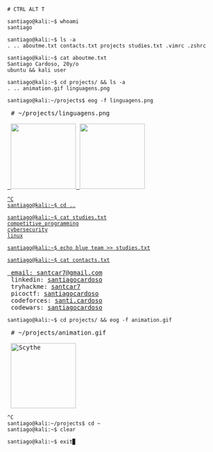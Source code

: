 ```console
# CTRL ALT T

santiago@kali:~$ whoami
santiago

santiago@kali:~$ ls -a
. .. aboutme.txt contacts.txt projects studies.txt .vimrc .zshrc
 
santiago@kali:~$ cat aboutme.txt
Santiago Cardoso, 20y/o
ubuntu && kali user

santiago@kali:~$ cd projects/ && ls -a
. .. animation.gif linguagens.png

santiago@kali:~/projects$ eog -f linguagens.png
```
<pre>
 # ~/projects/linguagens.png
 <a href="https://github.com/santiagocardoso">
 <img height="150em" src="https://github-readme-stats.vercel.app/api/top-langs/?username=santiagocardoso&layout=compact&langs_count=7&theme=tokyonight"/> <img height="150em" src="https://github-readme-stats.vercel.app/api?username=santiagocardoso&show_icons=true&theme=tokyonight&include_all_commits=true&count_private=true"/>
</pre>
 
```console
^C
santiago@kali:~$ cd ..

santiago@kali:~$ cat studies.txt
competitive_programming
cybersecurity
linux

santiago@kali:~$ echo blue team >> studies.txt

santiago@kali:~$ cat contacts.txt
```

<pre>
 email: <a href="mailto:santcar7@gmail.com">santcar7@gmail.com</a>
 linkedin: <a href="https://www.linkedin.com/in/santiagocardoso/" target="_blank">santiagocardoso</a>
 tryhackme: <a href="https://tryhackme.com/p/santcar7/" target="_blank">santcar7</a>
 picoctf: <a href="https://play.picoctf.org/users/santiagocardoso" target="_blank">santiagocardoso</a>
 codeforces: <a href="https://codeforces.com/profile/santi.cardoso/" target="_blank">santi.cardoso</a>
 codewars: <a href="https://www.codewars.com/users/santiagocardoso/" target="_blank">santiagocardoso</a>
</pre>

```console
santiago@kali:~$ cd projects/ && eog -f animation.gif
```
<pre>
 # ~/projects/animation.gif
 
 <img align="center" alt="Scythe" height="150" src="https://media.discordapp.net/attachments/754344992394182667/1090302028359667852/Sprite-scythe_ani.gif?width=595&height=595">
</pre>

```console
^C
santiago@kali:~/projects$ cd ~
santiago@kali:~$ clear

santiago@kali:~$ exit▉
```
